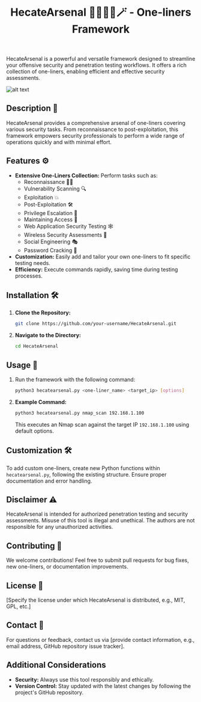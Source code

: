 <h1 align="center">
  <br>
    HecateArsenal 🧙🏻‍♀️🔮🪄 - One-liners Framework
  <br>
  <br>
</h1>

HecateArsenal is a powerful and versatile framework designed to streamline your offensive security and penetration testing workflows. It offers a rich collection of one-liners, enabling efficient and effective security assessments.

![alt text](images/hecatearsenal.png)

## Description 📝

HecateArsenal provides a comprehensive arsenal of one-liners covering various security tasks. From reconnaissance to post-exploitation, this framework empowers security professionals to perform a wide range of operations quickly and with minimal effort.

## Features ⚙️

- **Extensive One-Liners Collection:** Perform tasks such as:
  - Reconnaissance 🕵️‍♀️
  - Vulnerability Scanning 🔍
  - Exploitation 💥
  - Post-Exploitation 🛠️
  - Privilege Escalation 👑
  - Maintaining Access 🔐
  - Web Application Security Testing 🕸️
  - Wireless Security Assessments 📡
  - Social Engineering 🎭
  - Password Cracking 🔑
- **Customization:** Easily add and tailor your own one-liners to fit specific testing needs.
- **Efficiency:** Execute commands rapidly, saving time during testing processes.

## Installation 🛠️

1. **Clone the Repository:**

    ```bash
    git clone https://github.com/your-username/HecateArsenal.git
    ```

2. **Navigate to the Directory:**

    ```bash
    cd HecateArsenal
    ```

## Usage 🚀

1. Run the framework with the following command:

    ```bash
    python3 hecatearsenal.py <one-liner_name> <target_ip> [options]
    ```

2. **Example Command:**

    ```bash
    python3 hecatearsenal.py nmap_scan 192.168.1.100
    ```

    This executes an Nmap scan against the target IP `192.168.1.100` using default options.

## Customization 🛠️

To add custom one-liners, create new Python functions within `hecatearsenal.py`, following the existing structure. Ensure proper documentation and error handling.

## Disclaimer ⚠️

HecateArsenal is intended for authorized penetration testing and security assessments. Misuse of this tool is illegal and unethical. The authors are not responsible for any unauthorized activities.

## Contributing 🤝

We welcome contributions! Feel free to submit pull requests for bug fixes, new one-liners, or documentation improvements.

## License 📜

[Specify the license under which HecateArsenal is distributed, e.g., MIT, GPL, etc.]

## Contact 📧

For questions or feedback, contact us via [provide contact information, e.g., email address, GitHub repository issue tracker].

## Additional Considerations

- **Security:** Always use this tool responsibly and ethically.
- **Version Control:** Stay updated with the latest changes by following the project's GitHub repository.
